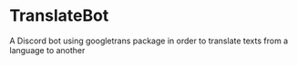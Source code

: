 # TranslateBot
A Discord bot using googletrans package in order to translate texts from a language to another
